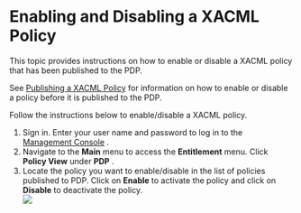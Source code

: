 # Enabling and Disabling a XACML Policy

This topic provides instructions on how to enable or disable a XACML
policy that has been published to the PDP.

See [Publishing a XACML Policy](_Publishing_a_XACML_Policy_) for
information on how to enable or disable a policy before it is published
to the PDP.

Follow the instructions below to enable/disable a XACML policy.

1.  Sign in. Enter your user name and password to log in to the
    [Management Console](_Getting_Started_with_the_Management_Console_)
    .
2.  Navigate to the **Main** menu to access the **Entitlement** menu.
    Click **Policy View** under **PDP** .
3.  Locate the policy you want to enable/disable in the list of policies
    published to PDP. Click on **Enable** to activate the policy and
    click on **Disable** to deactivate the policy.  
    ![](attachments/103331260/103331262.png)  
      
